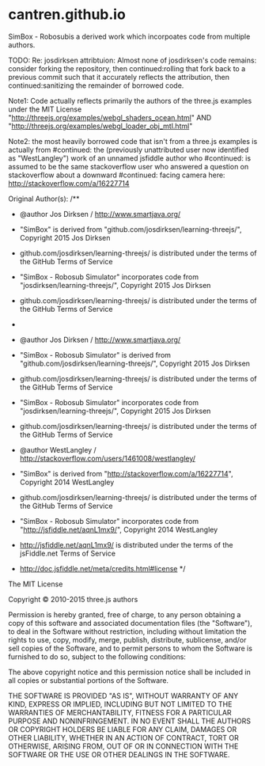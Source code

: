 # cantren.github.io

SimBox - Robosubis a derived work which incorpoates code from multiple authors.

TODO: Re: josdirksen attribtuion: Almost none of josdirksen's code remains: consider forking the repository, then continued:rolling that fork back to a previous commit such that it accurately reflects the attribution, then continued:sanitizing the remainder of borrowed code.

Note1: Code actually reflects primarily the authors of the three.js examples under the MIT License "http://threejs.org/examples/webgl_shaders_ocean.html"
AND
"http://threejs.org/examples/webgl_loader_obj_mtl.html"

Note2: the most heavily borrowed code that isn't from a three.js examples is actually from 
#continued: the (previously unattributed user now identified as "WestLangley") work of an unnamed jsfiddle author who #continued: is assumed to be the same stackoverflow user who answered a question on stackoverflow about a downward #continued: facing camera here: http://stackoverflow.com/a/16227714

Original Author(s):
/**
 * @author Jos Dirksen / http://www.smartjava.org/
 * "SimBox" is derived from "github.com/josdirksen/learning-threejs/", Copyright 2015 Jos Dirksen
 * github.com/josdirksen/learning-threejs/ is distributed under the terms of the GitHub Terms of Service
 * "SimBox - Robosub Simulator" incorporates code from "josdirksen/learning-threejs/", Copyright 2015 Jos Dirksen
 * github.com/josdirksen/learning-threejs/ is distributed under the terms of the GitHub Terms of Service
 * 
 * @author Jos Dirksen / http://www.smartjava.org/
 * "SimBox - Robosub Simulator" is derived from "github.com/josdirksen/learning-threejs/", Copyright 2015 Jos Dirksen
 * github.com/josdirksen/learning-threejs/ is distributed under the terms of the GitHub Terms of Service
 * "SimBox - Robosub Simulator" incorporates code from "josdirksen/learning-threejs/", Copyright 2015 Jos Dirksen
 * github.com/josdirksen/learning-threejs/ is distributed under the terms of the GitHub Terms of Service

 * @author WestLangley / http://stackoverflow.com/users/1461008/westlangley/
 * "SimBox" is derived from "http://stackoverflow.com/a/16227714", Copyright 2014 WestLangley
 * github.com/josdirksen/learning-threejs/ is distributed under the terms of the GitHub Terms of Service
 * "SimBox - Robosub Simulator" incorporates code from "http://jsfiddle.net/aqnL1mx9/", Copyright 2014 WestLangley
 * http://jsfiddle.net/aqnL1mx9/ is distributed under the terms of the jsFiddle.net Terms of Service
 * http://doc.jsfiddle.net/meta/credits.html#license
 */
 
The MIT License

Copyright © 2010-2015 three.js authors

Permission is hereby granted, free of charge, to any person obtaining a copy
of this software and associated documentation files (the "Software"), to deal
in the Software without restriction, including without limitation the rights
to use, copy, modify, merge, publish, distribute, sublicense, and/or sell
copies of the Software, and to permit persons to whom the Software is
furnished to do so, subject to the following conditions:

The above copyright notice and this permission notice shall be included in
all copies or substantial portions of the Software.

THE SOFTWARE IS PROVIDED "AS IS", WITHOUT WARRANTY OF ANY KIND, EXPRESS OR
IMPLIED, INCLUDING BUT NOT LIMITED TO THE WARRANTIES OF MERCHANTABILITY,
FITNESS FOR A PARTICULAR PURPOSE AND NONINFRINGEMENT. IN NO EVENT SHALL THE
AUTHORS OR COPYRIGHT HOLDERS BE LIABLE FOR ANY CLAIM, DAMAGES OR OTHER
LIABILITY, WHETHER IN AN ACTION OF CONTRACT, TORT OR OTHERWISE, ARISING FROM,
OUT OF OR IN CONNECTION WITH THE SOFTWARE OR THE USE OR OTHER DEALINGS IN
THE SOFTWARE.
